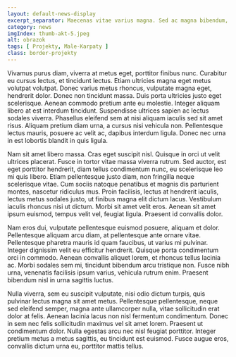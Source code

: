 ```yaml
---
layout: default-news-display
excerpt_separator: Maecenas vitae varius magna. Sed ac magna bibendum, auctor enim at, blandit nisi.
category: news
imgIndex: thumb-akt-5.jpeg
alt: obrazok
tags: [ Projekty, Male-Karpaty ]
class: border-projekty
---
```




Vivamus purus diam, viverra at metus eget, porttitor finibus nunc. Curabitur eu cursus lectus, et tincidunt lectus. Etiam ultricies magna eget metus volutpat volutpat. Donec varius metus rhoncus, vulputate magna eget, hendrerit dolor. Donec non tincidunt massa. Duis porta ultricies justo eget scelerisque. Aenean commodo pretium ante eu molestie. Integer aliquam libero at est interdum tincidunt. Suspendisse ultrices sapien ac lectus sodales viverra. Phasellus eleifend sem at nisi aliquam iaculis sed sit amet risus. Aliquam pretium diam urna, a cursus nisi vehicula non. Pellentesque lectus mauris, posuere ac velit ac, dapibus interdum ligula. Donec nec urna in est lobortis blandit in quis ligula.

Nam sit amet libero massa. Cras eget suscipit nisl. Quisque in orci ut velit ultrices placerat. Fusce in tortor vitae massa viverra rutrum. Sed auctor, est eget porttitor hendrerit, diam tellus condimentum nunc, eu scelerisque leo mi quis libero. Etiam pellentesque justo diam, non fringilla neque scelerisque vitae. Cum sociis natoque penatibus et magnis dis parturient montes, nascetur ridiculus mus. Proin facilisis, lectus at hendrerit iaculis, lectus metus sodales justo, ut finibus magna elit dictum lacus. Vestibulum iaculis rhoncus nisi ut dictum. Morbi sit amet velit eros. Aenean sit amet ipsum euismod, tempus velit vel, feugiat ligula. Praesent id convallis dolor.

Nam eros dui, vulputate pellentesque euismod posuere, aliquam et dolor. Pellentesque aliquam arcu diam, at pellentesque ante ornare vitae. Pellentesque pharetra mauris id quam faucibus, ut varius mi pulvinar. Integer dignissim velit eu efficitur hendrerit. Quisque porta condimentum orci in commodo. Aenean convallis aliquet lorem, et rhoncus tellus lacinia ac. Morbi sodales sem mi, tincidunt bibendum arcu tristique non. Fusce nibh urna, venenatis facilisis ipsum varius, vehicula rutrum enim. Praesent bibendum nisl in urna sagittis luctus.

Nulla viverra, sem eu suscipit vulputate, nisi odio dictum turpis, quis pulvinar lectus magna sit amet metus. Pellentesque pellentesque, neque sed eleifend semper, magna ante ullamcorper nulla, vitae sollicitudin erat dolor at felis. Aenean lacinia lacus non nisl fermentum condimentum. Donec in sem nec felis sollicitudin maximus vel sit amet lorem. Praesent ut condimentum dolor. Nulla egestas arcu nec nisl feugiat porttitor. Integer pretium metus a metus sagittis, eu tincidunt est euismod. Fusce augue eros, convallis dictum urna eu, porttitor mattis tellus.
